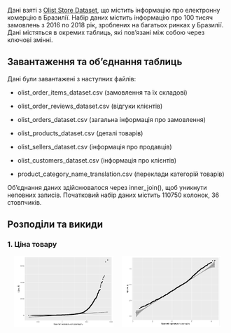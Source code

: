 Дані взяті з [Olist Store Dataset](https://www.kaggle.com/datasets/olistbr/brazilian-ecommerce/data), що містить інформацію про електронну комерцію в Бразилії. Набір даних містить інформацію про 100 тисяч замовлень з 2016 по 2018 рік, зроблених на багатьох ринках у Бразилії. Дані містяться в окремих таблиць, які пов’язані між собою через ключові змінні. 

## Завантаження та об’єднання таблиць


Дані були завантажені з наступних файлів:

- olist_order_items_dataset.csv (замовлення та їх складові)

- olist_order_reviews_dataset.csv (відгуки клієнтів)

- olist_orders_dataset.csv (загальна інформація про замовлення)

- olist_products_dataset.csv (деталі товарів)

- olist_sellers_dataset.csv (інформація про продавців)

- olist_customers_dataset.csv (інформація про клієнтів)

- product_category_name_translation.csv (переклади категорій товарів)

Об’єднання даних здійснювалося через inner_join(), щоб уникнути неповних записів. Початковий набір даних містить 110750 колонок, 36 стовпчиків.


## Розподіли та викиди

### 1. Ціна товару

<div style="display: flex; justify-content: center; gap: 20px; margin-bottom: 10px;">
  <img src="graphs/ціна.png" alt="Ціна товару" style="width: 45%;">
  <img src="graphs/лог_ціни.png" alt="Лог ціни товару" style="width: 45%;">
</div>
<div style="text-align: center; font-size: 16px;">
  
</div>



